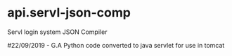 # api.servl-json-comp
Servl login system JSON Compiler

#22/09/2019 - G.A
Python code converted to java servlet for use in tomcat
